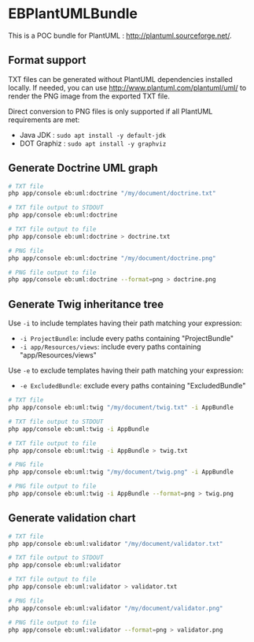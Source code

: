# EBPlantUMLBundle

This is a POC bundle for PlantUML : http://plantuml.sourceforge.net/.

## Format support

TXT files can be generated without PlantUML dependencies installed locally. If needed, you can use http://www.plantuml.com/plantuml/uml/ to render the PNG image from the exported TXT file.

Direct conversion to PNG files is only supported if all PlantUML requirements are met:

- Java JDK : `sudo apt install -y default-jdk`
- DOT Graphiz : `sudo apt install -y graphviz`

## Generate Doctrine UML graph

```bash
# TXT file
php app/console eb:uml:doctrine "/my/document/doctrine.txt"

# TXT file output to STDOUT
php app/console eb:uml:doctrine

# TXT file output to file
php app/console eb:uml:doctrine > doctrine.txt

# PNG file
php app/console eb:uml:doctrine "/my/document/doctrine.png"

# PNG file output to file
php app/console eb:uml:doctrine --format=png > doctrine.png
```

## Generate Twig inheritance tree

Use `-i` to include templates having their path matching your expression:

- `-i ProjectBundle`: include every paths containing "ProjectBundle"
- `-i app/Resources/views`: include every paths containing "app/Resources/views"

Use `-e` to exclude templates having their path matching your expression:

- `-e ExcludedBundle`: exclude every paths containing "ExcludedBundle"

```bash
# TXT file
php app/console eb:uml:twig "/my/document/twig.txt" -i AppBundle

# TXT file output to STDOUT
php app/console eb:uml:twig -i AppBundle

# TXT file output to file
php app/console eb:uml:twig -i AppBundle > twig.txt

# PNG file
php app/console eb:uml:twig "/my/document/twig.png" -i AppBundle

# PNG file output to file
php app/console eb:uml:twig -i AppBundle --format=png > twig.png
```

## Generate validation chart

```bash
# TXT file
php app/console eb:uml:validator "/my/document/validator.txt"

# TXT file output to STDOUT
php app/console eb:uml:validator

# TXT file output to file
php app/console eb:uml:validator > validator.txt

# PNG file
php app/console eb:uml:validator "/my/document/validator.png"

# PNG file output to file
php app/console eb:uml:validator --format=png > validator.png
```
